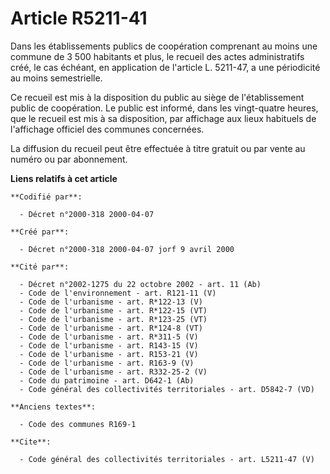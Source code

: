 # Article R5211-41

Dans les établissements publics de coopération comprenant au moins une commune de 3 500 habitants et plus, le recueil des
actes administratifs créé, le cas échéant, en application de l'article L. 5211-47, a une périodicité au moins semestrielle.

Ce recueil est mis à la disposition du public au siège de l'établissement public de coopération. Le public est informé, dans
les vingt-quatre heures, que le recueil est mis à sa disposition, par affichage aux lieux habituels de l'affichage officiel
des communes concernées.

La diffusion du recueil peut être effectuée à titre gratuit ou par vente au numéro ou par abonnement.

**Liens relatifs à cet article**

	**Codifié par**:

	  - Décret n°2000-318 2000-04-07

	**Créé par**:

	  - Décret n°2000-318 2000-04-07 jorf 9 avril 2000

	**Cité par**:

	  - Décret n°2002-1275 du 22 octobre 2002 - art. 11 (Ab)
	  - Code de l'environnement - art. R121-11 (V)
	  - Code de l'urbanisme - art. R*122-13 (V)
	  - Code de l'urbanisme - art. R*122-15 (VT)
	  - Code de l'urbanisme - art. R*123-25 (VT)
	  - Code de l'urbanisme - art. R*124-8 (VT)
	  - Code de l'urbanisme - art. R*311-5 (V)
	  - Code de l'urbanisme - art. R143-15 (V)
	  - Code de l'urbanisme - art. R153-21 (V)
	  - Code de l'urbanisme - art. R163-9 (V)
	  - Code de l'urbanisme - art. R332-25-2 (V)
	  - Code du patrimoine - art. D642-1 (Ab)
	  - Code général des collectivités territoriales - art. D5842-7 (VD)

	**Anciens textes**:

	  - Code des communes R169-1

	**Cite**:

	  - Code général des collectivités territoriales - art. L5211-47 (V)
